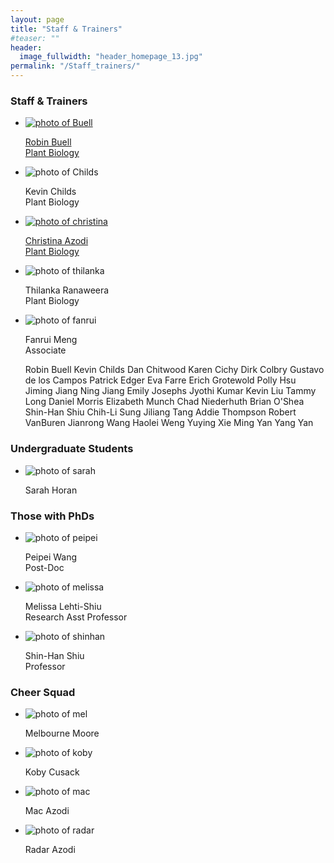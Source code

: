 ```yaml
---
layout: page
title: "Staff & Trainers"
#teaser: ""
header:
  image_fullwidth: "header_homepage_13.jpg"
permalink: "/Staff_trainers/"
---
```


<head>
  <base href="https://nrt-impacts.github.io/images/people/">
</head>

<H3>Staff & Trainers</H3>
<ul class="small-block-grid-2 medium-block-grid-3 large-block-grid-4">
  <li><a href="https://plantbiology.natsci.msu.edu/">
    <img src="Buell.jpg" alt='photo of Buell'><p>Robin Buell<br>Plant Biology</p></a></li>
  <li><img src="Childs.jpg" alt='photo of Childs'><p>Kevin Childs<br>Plant Biology</p></li>
  <li><a href="https://plantbiology.natsci.msu.edu/">
    <img src="christina.jpg" alt='photo of christina'><p>Christina Azodi<br>Plant Biology</p></a></li>
  <li><img src="thilanka.jpg" alt='photo of thilanka'><p>Thilanka Ranaweera<br>Plant Biology</p></li>  
  <li><img src="fanrui.jpg" alt='photo of fanrui'><p>Fanrui Meng<br>Associate</p></li>
  
Robin Buell
Kevin Childs
Dan Chitwood
Karen Cichy
Dirk Colbry
Gustavo de los Campos
Patrick Edger
Eva Farre
Erich Grotewold
Polly Hsu
Jiming Jiang
Ning Jiang
Emily Josephs
Jyothi Kumar
Kevin Liu
Tammy Long
Daniel Morris
Elizabeth Munch
Chad Niederhuth
Brian O'Shea
Shin-Han Shiu
Chih-Li Sung
Jiliang Tang
Addie Thompson
Robert VanBuren
Jianrong Wang
Haolei Weng
Yuying Xie
Ming Yan
Yang Yan
  
  
  
</ul>

<H3>Undergraduate Students</H3> 
<ul class="small-block-grid-2 medium-block-grid-3 large-block-grid-4">
  <li><img src="sarah.png" alt='photo of sarah'><p>Sarah Horan</p></li>
</ul>

<H3>Those with PhDs</H3>
<html>
<body>
<ul class="small-block-grid-2 medium-block-grid-3 large-block-grid-4">
  <li><img src="peipei.jpg" alt='photo of peipei'><p>Peipei Wang<br>Post-Doc</p></li>
  <li><img src="melissa.jpg" alt='photo of melissa'><p>Melissa Lehti-Shiu<br>Research Asst Professor</p></li>
  <li><img src="shinhan.png" alt='photo of shinhan'><p>Shin-Han Shiu<br>Professor</p></li>
</ul>

<H3>Cheer Squad</H3>
<ul class="small-block-grid-2 medium-block-grid-3 large-block-grid-4">
  <li><img src="mel.jpg" alt='photo of mel'><p>Melbourne Moore</p></li>
  <li><img src="koby.jpg" alt='photo of koby'><p>Koby Cusack</p></li>
  <li><img src="mac.png" alt='photo of mac'><p>Mac Azodi</p></li>
  <li><img src="radar.jpg" alt='photo of radar'><p>Radar Azodi</p></li>
</ul>
</body>
</html>
